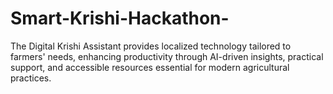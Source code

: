 # Smart-Krishi-Hackathon-
The Digital Krishi Assistant provides localized technology tailored to farmers' needs, enhancing productivity through AI-driven insights, practical support, and accessible resources essential for modern agricultural practices.
